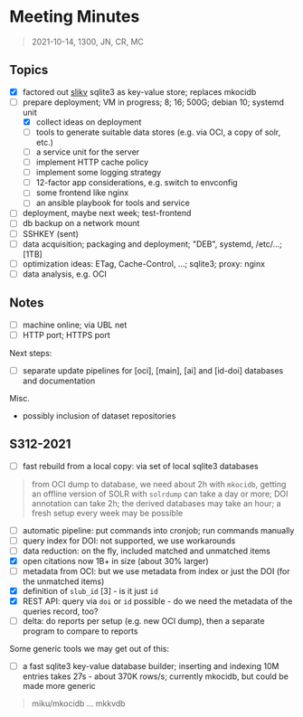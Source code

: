 # Meeting Minutes

> 2021-10-14, 1300, JN, CR, MC

## Topics

* [x] factored out [slikv](https://github.com/miku/slikv) sqlite3 as key-value store; replaces mkocidb
* [ ] prepare deployment; VM in progress; 8; 16; 500G; debian 10; systemd unit
    * [x] collect ideas on deployment
    * [ ] tools to generate suitable data stores (e.g. via OCI, a copy of solr, etc.)
    * [ ] a service unit for the server
    * [ ] implement HTTP cache policy
    * [ ] implement some logging strategy
    * [ ] 12-factor app considerations, e.g. switch to envconfig
    * [ ] some frontend like nginx
    * [ ] an ansible playbook for tools and service
* [ ] deployment, maybe next week; test-frontend
* [ ] db backup on a network mount
* [ ] SSHKEY (sent)
* [ ] data acquisition; packaging and deployment; "DEB", systemd, /etc/...; [1TB]
* [ ] optimization ideas: ETag, Cache-Control, ...; sqlite3; proxy: nginx
* [ ] data analysis, e.g. OCI

## Notes

* [ ] machine online; via UBL net
* [ ] HTTP port; HTTPS port

Next steps:

* [ ] separate update pipelines for [oci], [main], [ai] and [id-doi] databases and documentation

Misc.

* possibly inclusion of dataset repositories

## S312-2021

* [ ] fast rebuild from a local copy: via set of local sqlite3 databases

> from OCI dump to database, we need about 2h with `mkocidb`, getting an
> offline version of SOLR with `solrdump` can take a day or more; DOI
> annotation can take 2h; the derived databases may take an hour; a fresh setup
> every week may be possible

* [ ] automatic pipeline: put commands into cronjob; run commands manually
* [ ] query index for DOI: not supported, we use workarounds
* [ ] data reduction: on the fly, included matched and unmatched items
* [x] open citations now 1B+ in size (about 30% larger)
* [ ] metadata from OCI: but we use metadata from index or just the DOI (for the unmatched items)
* [x] definition of `slub_id` [3] - is it just `id`
* [x] REST API: query via `doi` or `id` possible - do we need the metadata of the queries record, too?
* [ ] delta: do reports per setup (e.g. new OCI dump), then a separate program to compare to reports

Some generic tools we may get out of this:

* [ ] a fast sqlite3 key-value database builder; inserting and indexing 10M entries takes
      27s - about 370K rows/s; currently mkocidb, but could be made more generic

> miku/mkocidb ... mkkvdb
